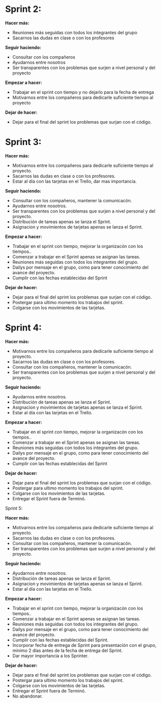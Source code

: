 # Sprint 2:

**Hacer más:**
- Reuniones más seguidas con todos los integrantes del grupo
- Sacarnos las dudas en clase o con los profesores

**Seguir haciendo:**
- Consultar con los compañeros
- Ayudarnos entre nosotros
- Ser transparentes con los problemas que surjen a nivel personal y del proyecto

**Empezar a hacer:**
- Trabajar en el sprint con tiempo y no dejarlo para la fecha de entrega
- Motivarnos entre los compañeros para dedicarle suficiente tiempo al proyecto

**Dejar de hacer:**
- Dejar para el final del sprint los problemas que surjan con el código.


# Sprint 3:

**Hacer más:**
- Motivarnos entre los compañeros para dedicarle suficiente tiempo al proyecto.
- Sacarnos las dudas en clase o con los profesores.
- Estar al día con las tarjetas en el Trello, dar mas importancia.

**Seguir haciendo:**
- Consultar con los compañeros, mantener la comunicacón.    
- Ayudarnos entre nosotros.
- Ser transparentes con los problemas que surjen a nivel personal y del proyecto.
- Distribución de tareas apenas se lanza el Sprint.
- Asignacion y movimientos de tarjetas apenas se lanza el Sprint.

**Empezar a hacer:**
- Trabajar en el sprint con tiempo, mejorar la organizacón con los tiempos..
- Comenzar a trabajar en el Sprint apenas se asignan las tareas.
- Reuniones más seguidas con todos los integrantes del grupo. 
- Dailys por mensaje en el grupo, como para tener conocimiento del avance del proyecto.
- Cumplir con las fechas establecidas del Sprint

**Dejar de hacer:**
- Dejar para el final del sprint los problemas que surjan con el código.
- Postergar para ultimo momento los trabajos del sprint.
- Colgarse con los movimientos de las tarjetas.


# Sprint 4:

**Hacer más:**
- Motivarnos entre los compañeros para dedicarle suficiente tiempo al proyecto.
- Sacarnos las dudas en clase o con los profesores.
- Consultar con los compañeros, mantener la comunicacón.  
- Ser transparentes con los problemas que surjen a nivel personal y del proyecto.

**Seguir haciendo:**  
- Ayudarnos entre nosotros.
- Distribución de tareas apenas se lanza el Sprint.
- Asignacion y movimientos de tarjetas apenas se lanza el Sprint.
- Estar al día con las tarjetas en el Trello.

**Empezar a hacer:**
- Trabajar en el sprint con tiempo, mejorar la organizacón con los tiempos..
- Comenzar a trabajar en el Sprint apenas se asignan las tareas.
- Reuniones más seguidas con todos los integrantes del grupo. 
- Dailys por mensaje en el grupo, como para tener conocimiento del avance del proyecto.
- Cumplir con las fechas establecidas del Sprint

**Dejar de hacer:**
- Dejar para el final del sprint los problemas que surjan con el código.
- Postergar para ultimo momento los trabajos del sprint.
- Colgarse con los movimientos de las tarjetas.
- Entregar el Sprint fuera de Terminó.


 Sprint 5:

**Hacer más:**
- Motivarnos entre los compañeros para dedicarle suficiente tiempo al proyecto.
- Sacarnos las dudas en clase o con los profesores.
- Consultar con los compañeros, mantener la comunicacón.  
- Ser transparentes con los problemas que surjen a nivel personal y del proyecto.

**Seguir haciendo:**  
- Ayudarnos entre nosotros.
- Distribución de tareas apenas se lanza el Sprint.
- Asignacion y movimientos de tarjetas apenas se lanza el Sprint.
- Estar al día con las tarjetas en el Trello.

**Empezar a hacer:**
- Trabajar en el sprint con tiempo, mejorar la organizacón con los tiempos..
- Comenzar a trabajar en el Sprint apenas se asignan las tareas.
- Reuniones más seguidas con todos los integrantes del grupo. 
- Dailys por mensaje en el grupo, como para tener conocimiento del avance del proyecto.
- Cumplir con las fechas establecidas del Sprint.
- Incorporar fecha de entrega de Sprint para presentación con el grupo, mínimo 2 días antes de la fecha de entrega del Sprint.
- Dar mayor importancia a los Sprinter.


**Dejar de hacer:**
- Dejar para el final del sprint los problemas que surjan con el código.
- Postergar para ultimo momento los trabajos del sprint.
- Colgarse con los movimientos de las tarjetas.
- Entregar el Sprint fuera de Terminó.
- No abandonar.
